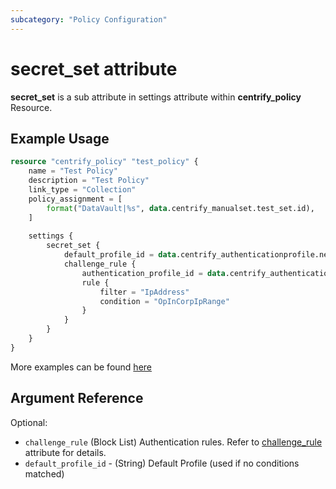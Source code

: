 ```yaml
---
subcategory: "Policy Configuration"
---
```


# secret_set attribute

**secret_set** is a sub attribute in settings attribute within **centrify_policy** Resource.

## Example Usage

```terraform
resource "centrify_policy" "test_policy" {
    name = "Test Policy"
    description = "Test Policy"
    link_type = "Collection"
    policy_assignment = [
        format("DataVault|%s", data.centrify_manualset.test_set.id),
    ]
    
    settings {
        secret_set {
            default_profile_id = data.centrify_authenticationprofile.newdevice_auth_pf.id
            challenge_rule {
                authentication_profile_id = data.centrify_authenticationprofile.newdevice_auth_pf.id
                rule {
                    filter = "IpAddress"
                    condition = "OpInCorpIpRange"
                }
            }
        }
    }
}
```

More examples can be found [here](https://github.com/centrify/terraform-provider-centrify/blob/main/examples/centrify_policy/policy_secret_set.tf)

## Argument Reference

Optional:

- `challenge_rule` (Block List) Authentication rules. Refer to [challenge_rule](./attribute_challengerule.md) attribute for details.
- `default_profile_id` - (String) Default Profile (used if no conditions matched)
